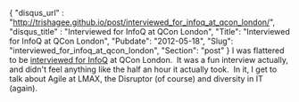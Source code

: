 {
 "disqus_url" : "http://trishagee.github.io/post/interviewed_for_infoq_at_qcon_london/",
 "disqus_title" : "Interviewed for InfoQ at QCon London",
 "Title": "Interviewed for InfoQ at QCon London",
 "Pubdate": "2012-05-18",
 "Slug": "interviewed_for_infoq_at_qcon_london",
 "Section": "post"
}
I was flattered to be <a href="http://www.infoq.com/interviews/trisha-gee-disruptor">interviewed for InfoQ</a> at QCon London. &nbsp;It was a fun interview actually, and didn't feel anything like the half an hour it actually took. &nbsp;In it, I get to talk about Agile at LMAX, the Disruptor (of course) and diversity in IT (again).
